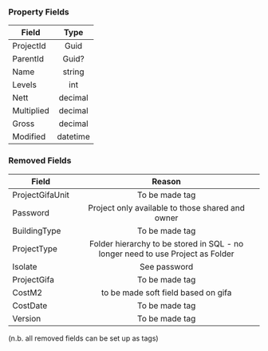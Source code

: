 ### Property Fields

| Field        | Type           | 
| ------------- |:-------------:|
| ProjectId      | Guid |
| ParentId      | Guid?      |
| Name | string      |
| Levels | int      |
| Nett | decimal      |
| Multiplied | decimal      |
| Gross | decimal      |
| Modified | datetime      |

### Removed Fields

| Field        | Reason           | 
| ------------- |:-------------:|
| ProjectGifaUnit      | To be made tag |
| Password      | Project only available to those shared and owner      |
| BuildingType | To be made tag      |
| ProjectType | Folder hierarchy to be stored in SQL - no longer need to use Project as Folder      |
| Isolate | See password      |
| ProjectGifa | To be made tag      |
| CostM2 | to be made soft field based on gifa      |
| CostDate | To be made tag       |
| Version | To be made tag       |

(n.b. all removed fields can be set up as tags)
